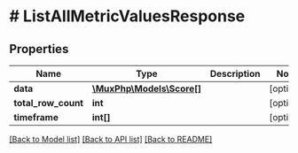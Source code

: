 # # ListAllMetricValuesResponse

## Properties

Name | Type | Description | Notes
------------ | ------------- | ------------- | -------------
**data** | [**\MuxPhp\Models\Score[]**](Score.md) |  | [optional] 
**total_row_count** | **int** |  | [optional] 
**timeframe** | **int[]** |  | [optional] 

[[Back to Model list]](../../README.md#documentation-for-models) [[Back to API list]](../../README.md#documentation-for-api-endpoints) [[Back to README]](../../README.md)


